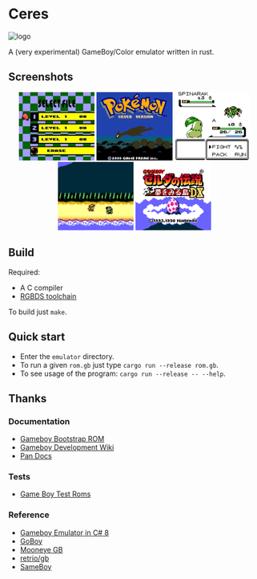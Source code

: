 # Ceres

![logo](./ceres-images/ceres.webp)

A (very experimental) GameBoy/Color emulator written in rust.

## Screenshots

<p align="center" width="100%">
    <img width="30%" src="https://github.com/remind-me-later/ceres-images/blob/main/kirby_dream.webp?raw=true"> 
    <img width="30%" src="https://github.com/remind-me-later/ceres-images/blob/main/pokemon_silver.webp?raw=true"> 
    <img width="30%" src="https://github.com/remind-me-later/ceres-images/blob/main/pokemon_crystal.webp?raw=true">   
    <img width="30%" src="https://github.com/remind-me-later/ceres-images/blob/main/zelda_yume_1.webp?raw=true"> 
    <img width="30%" src="https://github.com/remind-me-later/ceres-images/blob/main/zelda_yume_2.webp?raw=true"> 
</p>

## Build

Required:

- A C compiler
- [RGBDS toolchain](https://rgbds.gbdev.io/)

To build just `make`.

## Quick start

- Enter the `emulator` directory.
- To run a given `rom.gb` just type `cargo run --release rom.gb`.
- To see usage of the program: `cargo run --release -- --help`.

## Thanks

### Documentation

- [Gameboy Bootstrap ROM](https://gbdev.gg8.se/wiki/articles/Gameboy_Bootstrap_ROM#Contents_of_the_ROM)
- [Gameboy Development Wiki](https://gbdev.gg8.se/wiki/articles/Main_Page)
- [Pan Docs](https://gbdev.io/pandocs/)

### Tests

- [Game Boy Test Roms](https://github.com/c-sp/gameboy-test-roms)

### Reference

- [Gameboy Emulator in C# 8](https://github.com/DaveTCode/gameboy-emulator-dotnet)
- [GoBoy](https://github.com/Humpheh/goboy)
- [Mooneye GB](https://github.com/Gekkio/mooneye-gb)
- [retrio/gb](https://github.com/retrio/gb)
- [SameBoy](https://github.com/LIJI32/SameBoy)
